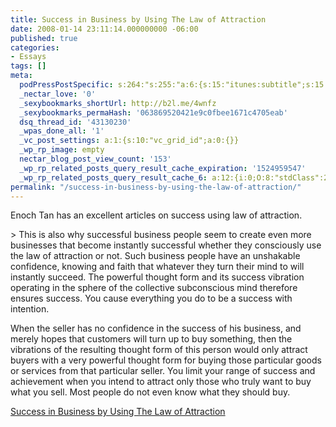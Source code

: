 ```yaml
---
title: Success in Business by Using The Law of Attraction
date: 2008-01-14 23:11:14.000000000 -06:00
published: true
categories:
- Essays
tags: []
meta:
  podPressPostSpecific: s:264:"s:255:"a:6:{s:15:"itunes:subtitle";s:15:"##PostExcerpt##";s:14:"itunes:summary";s:15:"##PostExcerpt##";s:15:"itunes:keywords";s:17:"##WordPressCats##";s:13:"itunes:author";s:10:"##Global##";s:15:"itunes:explicit";s:7:"Default";s:12:"itunes:block";s:7:"Default";}";";
  _nectar_love: '0'
  _sexybookmarks_shortUrl: http://b2l.me/4wnfz
  _sexybookmarks_permaHash: '063869520421e9c0fbee1671c4705eab'
  dsq_thread_id: '43130230'
  _wpas_done_all: '1'
  _vc_post_settings: a:1:{s:10:"vc_grid_id";a:0:{}}
  _wp_rp_image: empty
  nectar_blog_post_view_count: '153'
  _wp_rp_related_posts_query_result_cache_expiration: '1524959547'
  _wp_rp_related_posts_query_result_cache_6: a:12:{i:0;O:8:"stdClass":2:{s:7:"post_id";s:4:"1027";s:5:"score";s:18:"51.064056146517395";}i:1;O:8:"stdClass":2:{s:7:"post_id";s:4:"1513";s:5:"score";s:17:"50.58173203290038";}i:2;O:8:"stdClass":2:{s:7:"post_id";s:4:"4546";s:5:"score";s:17:"48.88628968014725";}i:3;O:8:"stdClass":2:{s:7:"post_id";s:4:"1399";s:5:"score";s:17:"48.88628968014725";}i:4;O:8:"stdClass":2:{s:7:"post_id";s:3:"690";s:5:"score";s:17:"48.88628968014725";}i:5;O:8:"stdClass":2:{s:7:"post_id";s:3:"400";s:5:"score";s:18:"48.477119794980666";}i:6;O:8:"stdClass":2:{s:7:"post_id";s:3:"427";s:5:"score";s:18:"48.393991317294535";}i:7;O:8:"stdClass":2:{s:7:"post_id";s:3:"604";s:5:"score";s:17:"46.91011662776316";}i:8;O:8:"stdClass":2:{s:7:"post_id";s:4:"4550";s:5:"score";s:17:"46.26456984327616";}i:9;O:8:"stdClass":2:{s:7:"post_id";s:4:"1373";s:5:"score";s:17:"46.26456984327616";}i:10;O:8:"stdClass":2:{s:7:"post_id";s:3:"411";s:5:"score";s:18:"45.400303132808915";}i:11;O:8:"stdClass":2:{s:7:"post_id";s:3:"398";s:5:"score";s:18:"45.400303132808915";}}
permalink: "/success-in-business-by-using-the-law-of-attraction/"
---
```

<p>Enoch Tan has an excellent articles on success using law of attraction.</p>
> This is also why successful business people seem to create even more businesses that become instantly successful whether they consciously use the law of attraction or not. Such business people have an unshakable confidence, knowing and faith that whatever they turn their mind to will instantly succeed. The powerful thought form and its success vibration operating in the sphere of the collective subconscious mind therefore ensures success. You cause everything you do to be a success with intention.</p>
<p>When the seller has no confidence in the success of his business, and merely hopes that customers will turn up to buy something, then the vibrations of the resulting thought form of this person would only attract buyers with a very powerful thought form for buying those particular goods or services from that particular seller. You limit your range of success and achievement when you intend to attract only those who truly want to buy what you sell. Most people do not even know what they should buy.</p></blockquote>
<p><a href="http://www.dreammanifesto.com/success-business-law-attraction.html" rel="nofollow">Success in Business by Using The Law of Attraction</a></p>
